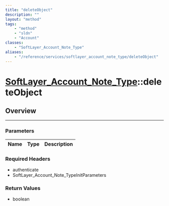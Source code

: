 ```yaml
---
title: "deleteObject"
description: ""
layout: "method"
tags:
    - "method"
    - "sldn"
    - "Account"
classes:
    - "SoftLayer_Account_Note_Type"
aliases:
    - "/reference/services/softlayer_account_note_type/deleteObject"
---
```

# [SoftLayer_Account_Note_Type](/reference/services/SoftLayer_Account_Note_Type)::deleteObject




## Overview 


-----

### Parameters 
|Name | Type | Description |
| --- | --- | --- |


### Required Headers
* authenticate
* SoftLayer_Account_Note_TypeInitParameters


### Return Values
* boolean




